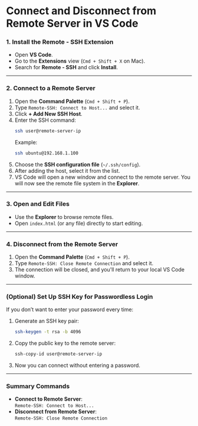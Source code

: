 # Connect and Disconnect from Remote Server in VS Code

### **1. Install the Remote - SSH Extension**
- Open **VS Code**.
- Go to the **Extensions** view (`Cmd + Shift + X` on Mac).
- Search for **Remote - SSH** and click **Install**.

---

### **2. Connect to a Remote Server**

1. Open the **Command Palette** (`Cmd + Shift + P`).
2. Type `Remote-SSH: Connect to Host...` and select it.
3. Click **+ Add New SSH Host**.
4. Enter the SSH command:  
   ```bash
   ssh user@remote-server-ip
   ```
   Example:  
   ```bash
   ssh ubuntu@192.168.1.100
   ```
5. Choose the **SSH configuration file** (`~/.ssh/config`).
6. After adding the host, select it from the list.
7. VS Code will open a new window and connect to the remote server. You will now see the remote file system in the **Explorer**.

---

### **3. Open and Edit Files**
- Use the **Explorer** to browse remote files.
- Open `index.html` (or any file) directly to start editing.

---

### **4. Disconnect from the Remote Server**

1. Open the **Command Palette** (`Cmd + Shift + P`).
2. Type `Remote-SSH: Close Remote Connection` and select it.
3. The connection will be closed, and you'll return to your local VS Code window.

---

### **(Optional) Set Up SSH Key for Passwordless Login**
If you don’t want to enter your password every time:
1. Generate an SSH key pair:
   ```bash
   ssh-keygen -t rsa -b 4096
   ```
2. Copy the public key to the remote server:
   ```bash
   ssh-copy-id user@remote-server-ip
   ```
3. Now you can connect without entering a password.

---

### **Summary Commands**
- **Connect to Remote Server**:  
  `Remote-SSH: Connect to Host...`
- **Disconnect from Remote Server**:  
  `Remote-SSH: Close Remote Connection`